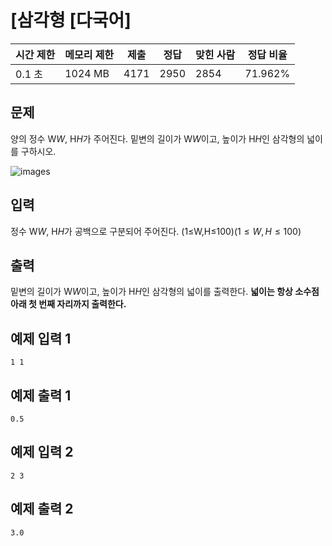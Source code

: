 

# [삼각형 [다국어]

| 시간 제한 | 메모리 제한 | 제출 | 정답 | 맞힌 사람 | 정답 비율 |
| --- | --- | --- | --- | --- | --- |
| 0.1 초 | 1024 MB | 4171 | 2950 | 2854 | 71.962% |

## 문제

양의 정수 W$W$, H$H$가 주어진다. 밑변의 길이가 W$W$이고, 높이가 H$H$인 삼각형의 넓이를 구하시오.

![images](https://upload.acmicpc.net/f24ae595-16ac-45e7-9c86-60216c7bc7a9/-/preview/)

## 입력

정수 W$W$, H$H$가 공백으로 구분되어 주어진다. (1≤W,H≤100)$(1 \le W, H \le 100)$

## 출력

밑변의 길이가 W$W$이고, 높이가 H$H$인 삼각형의 넓이를 출력한다. **넓이는 항상 소수점 아래 첫 번째 자리까지 출력한다.**

## 예제 입력 1

```
1 1

```

## 예제 출력 1

```
0.5

```

## 예제 입력 2

```
2 3

```

## 예제 출력 2

```
3.0
```
